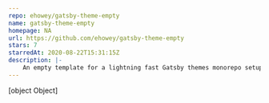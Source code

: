 ```yaml
---
repo: ehowey/gatsby-theme-empty
name: gatsby-theme-empty
homepage: NA
url: https://github.com/ehowey/gatsby-theme-empty
stars: 7
starredAt: 2020-08-22T15:31:15Z
description: |-
    An empty template for a lightning fast Gatsby themes monorepo setup. Ready to be filled up with awesomeness!
---
```


[object Object]
